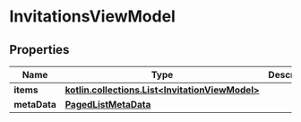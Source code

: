 
# InvitationsViewModel

## Properties
Name | Type | Description | Notes
------------ | ------------- | ------------- | -------------
**items** | [**kotlin.collections.List&lt;InvitationViewModel&gt;**](InvitationViewModel.md) |  |  [optional]
**metaData** | [**PagedListMetaData**](PagedListMetaData.md) |  |  [optional]



